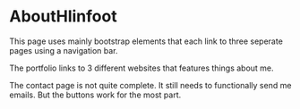# AboutHlinfoot

This page uses mainly bootstrap elements that each link to three seperate pages using a navigation bar.  

The portfolio links to 3 different websites that features things about me.

The contact page is not quite complete.  It still needs to functionally send me emails.  But the buttons work for the most part.


